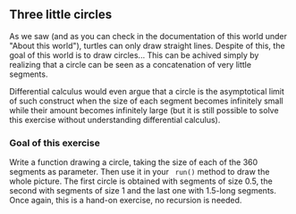
## Three little circles ##
As we saw (and as you can check in the documentation of this world under
"About this world"), turtles can only draw straight lines. Despite of this,
the goal of this world is to draw circles... This can be achived simply by
realizing that a circle can be seen as a concatenation of very little
segments.

Differential calculus would even argue that a circle is the asymptotical
limit of such construct when the size of each segment becomes infinitely
small while their amount becomes infinitely large (but it is still possible
to solve this exercise without understanding differential calculus).


### Goal of this exercise ###
Write a function drawing a circle, taking the size of each of the 360
segments as parameter. Then use it in your ` run()` method to draw
the whole picture. The first circle is obtained with segments of size 0.5,
the second with segments of size 1 and the last one with 1.5-long
segments. Once again, this is a hand-on exercise, no recursion is needed.

